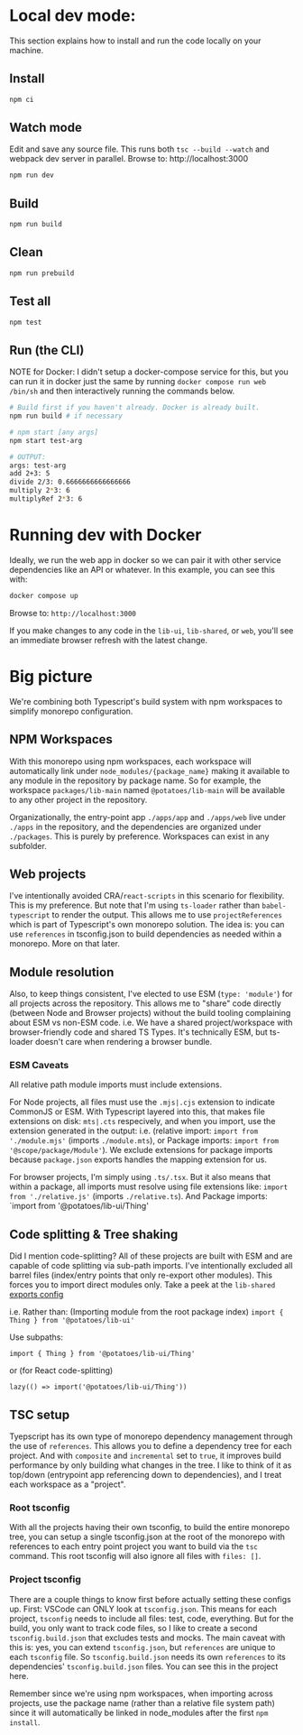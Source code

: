 # Local dev mode:
This section explains how to install and run the code locally on your machine. 

## Install

```bash
npm ci
```

## Watch mode

Edit and save any source file. This runs both `tsc --build --watch` and webpack dev server in parallel. Browse to: http://localhost:3000

```bash
npm run dev
```

## Build

```bash
npm run build
```

## Clean

```bash
npm run prebuild
```

## Test all

```bash
npm test
```

## Run (the CLI)

NOTE for Docker: I didn't setup a docker-compose service for this, but you can run it in docker just the same by running `docker compose run web /bin/sh` and then interactively running the commands below.


```bash
# Build first if you haven't already. Docker is already built.
npm run build # if necessary

# npm start [any args]
npm start test-arg

# OUTPUT:
args: test-arg
add 2+3: 5
divide 2/3: 0.6666666666666666
multiply 2*3: 6
multiplyRef 2*3: 6
```

# Running dev with Docker

Ideally, we run the web app in docker so we can pair it with other service dependencies like an API or whatever. In this example, you can see this with: 

```bash
docker compose up
```
Browse to: `http://localhost:3000`

If you make changes to any code in the `lib-ui`, `lib-shared`, or `web`, you'll see an immediate browser refresh with the latest change.


# Big picture

We're combining both Typescript's build system with npm workspaces to simplify monorepo configuration.

## NPM Workspaces

With this monorepo using npm workspaces, each workspace will automatically link under `node_modules/{package_name}` making it available to any module in the repository by package name. So for example, the workspace `packages/lib-main` named `@potatoes/lib-main` will be available to any other project in the repository.

Organizationally, the entry-point app `./apps/app` and `./apps/web` live under `./apps` in the repository, and the dependencies are organized under `./packages`. This is purely by preference. Workspaces can exist in any subfolder.

## Web projects

I've intentionally avoided CRA/`react-scripts` in this scenario for flexibility. This is my preference. But note that I'm using `ts-loader` rather than `babel-typescript` to render the output. This allows me to use `projectReferences` which is part of Typescript's own monorepo solution. The idea is: you can use `references` in tsconfig.json to build dependencies as needed within a monorepo. More on that later.

## Module resolution

Also, to keep things consistent, I've elected to use ESM (`type: 'module'`) for all projects across the repository. This allows me to "share" code directly (between Node and Browser projects) without the build tooling complaining about ESM vs non-ESM code. i.e. We have a shared project/workspace with browser-friendly code and shared TS Types. It's technically ESM, but ts-loader doesn't care when rendering a browser bundle.

### ESM Caveats

All relative path module imports must include extensions.

For Node projects, all files must use the `.mjs|.cjs` extension to indicate CommonJS or ESM. With Typescript layered into this, that makes file extensions on disk: `mts|.cts` respecively, and when you import, use the extension generated in the output: i.e. (relative import: `import from './module.mjs'` (imports `./module.mts`), or Package imports: `import from '@scope/package/Module'`). We exclude extensions for package imports because `package.json` exports handles the mapping extension for us. 

For browser projects, I'm simply using `.ts/.tsx`. But it also means that within a package, all imports must resolve using file extensions like: `import from './relative.js'` (imports `./relative.ts`). And Package imports: `import from '@potatoes/lib-ui/Thing'

## Code splitting & Tree shaking

Did I mention code-splitting? All of these projects are built with ESM and are capable of code splitting via sub-path imports. I've intentionally excluded all barrel files (index/entry points that only re-export other modules). This forces you to import direct modules only. Take a peek at the `lib-shared` [exports config](https://github.com/nathanb/sandbox-ts-monorepo/blob/main/packages/lib-shared/package.json#L7)

i.e. Rather than:
(Importing module from the root package index)
`import { Thing } from '@potatoes/lib-ui'`

Use subpaths:

`import { Thing } from '@potatoes/lib-ui/Thing'`

or (for React code-splitting)

`lazy(() => import('@potatoes/lib-ui/Thing'))`

## TSC setup

Tyepscript has its own type of monorepo dependency management through the use of `references`. This allows you to define a dependency tree for each project. And with 
`composite` and `incremental` set to `true`, it improves build performance by only building what changes in the tree. I like to think of it as top/down (entrypoint app referencing down to dependencies), and I treat each workspace as a "project".

### Root tsconfig

With all the projects having their own tsconfig, to build the entire monorepo tree, you can setup a single tsconfig.json at the root of the monorepo with references to each entry point project you want to build via the `tsc` command. This root tsconfig will also ignore all files with `files: []`.

### Project tsconfig

There are a couple things to know first before actually setting these configs up. First: VSCode can ONLY look at `tsconfig.json`. This means for each project, `tsconfig` needs to include all files: test, code, everything. But for the build, you only want to track code files, so I like to create a second `tsconfig.build.json` that excludes tests and mocks. The main caveat with this is: yes, you can extend `tsconfig.json`, but `references` are unique to each `tsconfig` file. So `tsconfig.build.json` needs its own `references` to its dependencies' `tsconfig.build.json` files. You can see this in the project here. 

Remember since we're using npm workspaces, when importing across projects, use the package name (rather than a relative file system path) since it will automatically be linked in node_modules after the first `npm install`. 
